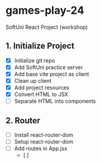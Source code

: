 # games-play-24
SoftUni React Project (workshop)

## 1. Initialize Project
 - [x] Initialize git repo
 - [x] Add SoftUni practice server
 - [x] Add base vite project as client
 - [x] Clean up client
 - [x] Add project resources
 - [x] Convert HTML to JSX
 - [ ] Separate HTML into components
## 2. Router
 - [ ] Install react-router-dom
 - [ ] Setup react-router-dom
 - [ ] Add routes in App.jsx
   - [ ] 


